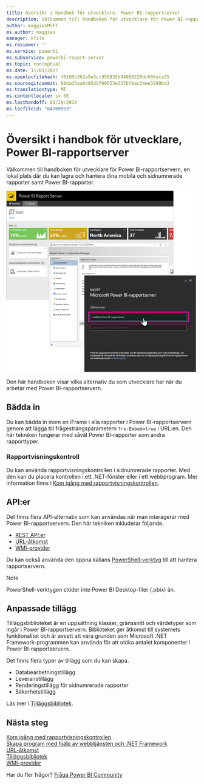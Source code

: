 ```yaml
---
title: Översikt i handbok för utvecklare, Power BI-rapportserver
description: Välkommen till handboken för utvecklare för Power BI-rapportservern, en lokal plats där du kan lagra och hantera dina mobila och sidnumrerade rapporter samt Power BI-rapporter.
author: maggiesMSFT
ms.author: maggies
manager: kfile
ms.reviewer: ''
ms.service: powerbi
ms.subservice: powerbi-report-server
ms.topic: conceptual
ms.date: 11/01/2017
ms.openlocfilehash: f0186b362a9e3cc956835b94089228dc606eca35
ms.sourcegitcommit: 60dad5aa0d85db790553e537bf8ac34ee3289ba3
ms.translationtype: MT
ms.contentlocale: sv-SE
ms.lasthandoff: 05/29/2019
ms.locfileid: "64769953"
---
```

# <a name="developer-handbook-overview-power-bi-report-server"></a>Översikt i handbok för utvecklare, Power BI-rapportserver

Välkommen till handboken för utvecklare för Power BI-rapportservern, en lokal plats där du kan lagra och hantera dina mobila och sidnumrerade rapporter samt Power BI-rapporter.

![Handbok för administratör](media/developer-handbook-overview/admin-handbook.png)

Den här handboken visar vilka alternativ du som utvecklare har när du arbetar med Power BI-rapportservern.

## <a name="embedding"></a>Bädda in

Du kan bädda in inom en iFrame i alla rapporter i Power BI-rapportservern genom att lägga till frågesträngsparametern `?rs:Embed=true` i URL:en. Den här tekniken fungerar med såväl Power BI-rapporter som andra rapporttyper.

### <a name="report-viewer-control"></a>Rapportvisningskontroll

Du kan använda rapportvisningskontrollen i sidnumrerade rapporter. Med den kan du placera kontrollen i ett .NET-fönster eller i ett webbprogram. Mer information finns i [Kom igång med rapportvisningskontrollen](https://docs.microsoft.com/sql/reporting-services/application-integration/integrating-reporting-services-using-reportviewer-controls-get-started).

## <a name="apis"></a>API:er

Det finns flera API-alternativ som kan användas när man interagerar med Power BI-rapportservern. Den här tekniken inkluderar följande.

* [REST API:er](rest-api.md)
* [URL-åtkomst](https://docs.microsoft.com/sql/reporting-services/url-access-ssrs)
* [WMI-provider](https://docs.microsoft.com/sql/reporting-services/wmi-provider-library-reference/reporting-services-wmi-provider-library-reference-ssrs)

Du kan också använda den öppna källans [PowerShell-verktyg](https://github.com/Microsoft/ReportingServicesTools) till att hantera rapportservern.

> [!NOTE]
> PowerShell-verktygen stöder inte Power BI Desktop-filer (.pbix) än.

## <a name="custom-extensions"></a>Anpassade tillägg

Tilläggsbiblioteket är en uppsättning klasser, gränssnitt och värdetyper som ingår i Power BI-rapportservern. Biblioteket ger åtkomst till systemets funktionalitet och är avsett att vara grunden som Microsoft .NET Framework-programmen kan använda för att utöka antalet komponenter i Power BI-rapportservern.

Det finns flera typer av tillägg som du kan skapa.

* Databearbetningstillägg
* Leveranstillägg
* Renderingstillägg för sidnumrerade rapporter
* Säkerhetstillägg

Läs mer i [Tilläggsbibliotek](https://docs.microsoft.com/sql/reporting-services/extensions/reporting-services-extension-library).

## <a name="next-steps"></a>Nästa steg

[Kom igång med rapportvisningskontrollen](https://docs.microsoft.com/sql/reporting-services/application-integration/integrating-reporting-services-using-reportviewer-controls-get-started)  
[Skapa program med hjälp av webbtjänsten och .NET Framework](https://docs.microsoft.com/sql/reporting-services/report-server-web-service/net-framework/building-applications-using-the-web-service-and-the-net-framework)  
[URL-åtkomst](https://docs.microsoft.com/sql/reporting-services/url-access-ssrs)  
[Tilläggsbibliotek](https://docs.microsoft.com/sql/reporting-services/extensions/reporting-services-extension-library)  
[WMI-provider](https://docs.microsoft.com/sql/reporting-services/wmi-provider-library-reference/reporting-services-wmi-provider-library-reference-ssrs)

Har du fler frågor? [Fråga Power BI Community](https://community.powerbi.com/)